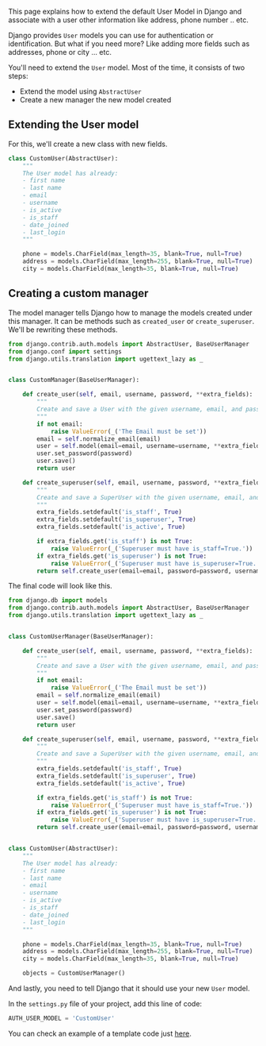 This page explains how to extend the default User Model in Django and associate with a user other information like address, phone number .. etc.

Django provides `User` models you can use for authentication or identification. But what if you need more? Like adding more fields such as addresses, phone or city ... etc.

You'll need to extend the `User` model. Most of the time, it consists of two steps: 
- Extend the model using `AbstractUser`
- Create a new manager the new model created

## Extending the User model

For this, we'll create a new class with new fields. 

```python
class CustomUser(AbstractUser):
    """
    The User model has already:
    - first name
    - last name
    - email
    - username
    - is_active
    - is_staff
    - date_joined
    - last_login
    """

    phone = models.CharField(max_length=35, blank=True, null=True)
    address = models.CharField(max_length=255, blank=True, null=True)
    city = models.CharField(max_length=35, blank=True, null=True)
```

## Creating a custom manager

The model manager tells Django how to manage the models created under this manager. It can be methods such as `created_user` or `create_superuser`. We'll be rewriting these methods. 

```python
from django.contrib.auth.models import AbstractUser, BaseUserManager
from django.conf import settings
from django.utils.translation import ugettext_lazy as _


class CustomManager(BaseUserManager):

    def create_user(self, email, username, password, **extra_fields):
        """
        Create and save a User with the given username, email, and password.
        """
        if not email:
            raise ValueError(_('The Email must be set'))
        email = self.normalize_email(email)
        user = self.model(email=email, username=username, **extra_fields)
        user.set_password(password)
        user.save()
        return user

    def create_superuser(self, email, username, password, **extra_fields):
        """
        Create and save a SuperUser with the given username, email, and password.
        """
        extra_fields.setdefault('is_staff', True)
        extra_fields.setdefault('is_superuser', True)
        extra_fields.setdefault('is_active', True)

        if extra_fields.get('is_staff') is not True:
            raise ValueError(_('Superuser must have is_staff=True.'))
        if extra_fields.get('is_superuser') is not True:
            raise ValueError(_('Superuser must have is_superuser=True.'))
        return self.create_user(email=email, password=password, username=username, **extra_fields)
```

The final code will look like this. 

```python
from django.db import models
from django.contrib.auth.models import AbstractUser, BaseUserManager
from django.utils.translation import ugettext_lazy as _


class CustomUserManager(BaseUserManager):

    def create_user(self, email, username, password, **extra_fields):
        """
        Create and save a User with the given username, email, and password.
        """
        if not email:
            raise ValueError(_('The Email must be set'))
        email = self.normalize_email(email)
        user = self.model(email=email, username=username, **extra_fields)
        user.set_password(password)
        user.save()
        return user

    def create_superuser(self, email, username, password, **extra_fields):
        """
        Create and save a SuperUser with the given username, email, and password.
        """
        extra_fields.setdefault('is_staff', True)
        extra_fields.setdefault('is_superuser', True)
        extra_fields.setdefault('is_active', True)

        if extra_fields.get('is_staff') is not True:
            raise ValueError(_('Superuser must have is_staff=True.'))
        if extra_fields.get('is_superuser') is not True:
            raise ValueError(_('Superuser must have is_superuser=True.'))
        return self.create_user(email=email, password=password, username=username, **extra_fields)


class CustomUser(AbstractUser):
    """
    The User model has already:
    - first name
    - last name
    - email
    - username
    - is_active
    - is_staff
    - date_joined
    - last_login
    """

    phone = models.CharField(max_length=35, blank=True, null=True)
    address = models.CharField(max_length=255, blank=True, null=True)
    city = models.CharField(max_length=35, blank=True, null=True)

    objects = CustomUserManager()
```

And lastly, you need to tell Django that it should use your new `User` model.

In the `settings.py` file of your project, add this line of code: 

```python
AUTH_USER_MODEL = 'CustomUser'
```

You can check an example of a template code just  [here](https://github.com/app-generator/boilerplate-code-django-dashboard/blob/master/apps/profile/models.py). 

